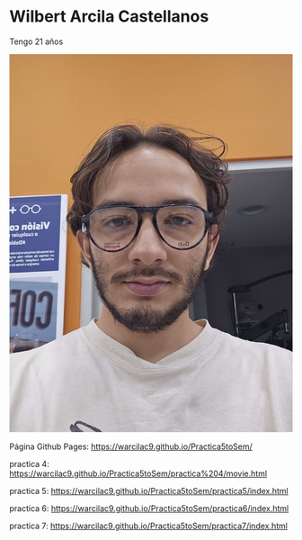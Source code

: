 # Wilbert Arcila Castellanos

Tengo 21 años

![Mi foto](img/cf196c28-b35d-40ab-b83d-d4cbc3c0248d.jpg)

Página Github Pages:  https://warcilac9.github.io/Practica5toSem/

practica 4: https://warcilac9.github.io/Practica5toSem/practica%204/movie.html

practica 5: https://warcilac9.github.io/Practica5toSem/practica5/index.html

practica 6: https://warcilac9.github.io/Practica5toSem/practica6/index.html

practica 7: https://warcilac9.github.io/Practica5toSem/practica7/index.html